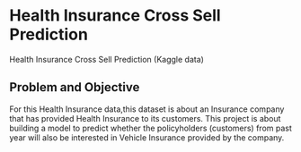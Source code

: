 # Health Insurance Cross Sell Prediction
Health Insurance Cross Sell Prediction (Kaggle data)

## Problem and Objective
For this Health Insurance data,this dataset is about an Insurance company that has provided Health Insurance to its customers. This project is about building a model to predict whether the policyholders (customers) from past year will also be interested in Vehicle Insurance provided by the company.

